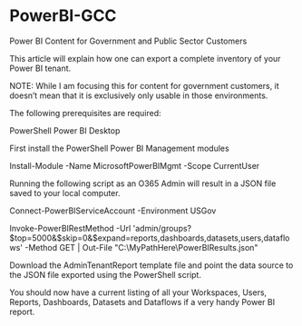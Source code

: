 # PowerBI-GCC
Power BI Content for Government and Public Sector Customers

This article will explain how one can export a complete inventory of your Power BI tenant.  

NOTE:  While I am focusing this for content for government customers, it doesn’t mean that it is exclusively only usable in those environments.  

The following prerequisites are required:

PowerShell
Power BI Desktop

First install the PowerShell Power BI Management modules 

Install-Module -Name MicrosoftPowerBIMgmt -Scope CurrentUser

Running the following script as an O365 Admin will result in a JSON file saved to your local computer.  

Connect-PowerBIServiceAccount -Environment USGov

Invoke-PowerBIRestMethod -Url 'admin/groups?$top=5000&$skip=0&$expand=reports,dashboards,datasets,users,dataflows' -Method GET  | Out-File "C:\MyPathHere\PowerBIResults.json"

Download the AdminTenantReport template file and point the data source to the JSON file exported using the PowerShell script.

You should now have a current listing of all your Workspaces, Users, Reports, Dashboards, Datasets and Dataflows if a very handy Power BI report.
